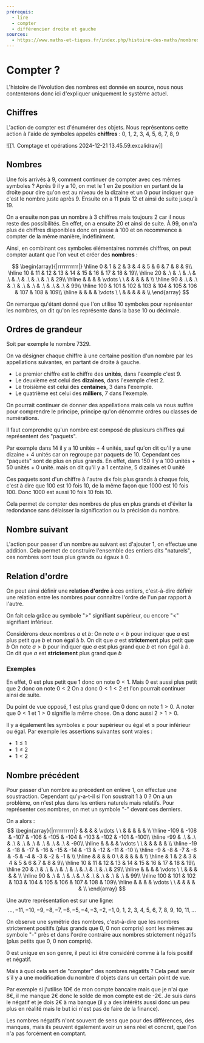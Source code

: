 ```yaml
---
prérequis:
  - lire
  - compter
  - différencier droite et gauche
sources:
  - https://www.maths-et-tiques.fr/index.php/histoire-des-maths/nombres/histoire-des-nombres
---
```

# Compter ?
L'histoire de l'évolution des nombres est donnée en source, nous nous contenterons donc ici d'expliquer uniquement le système actuel.

## Chiffres
L'action de compter est d'énumérer des objets. Nous représentons cette action à l'aide de symboles appelés **chiffres** : 0, 1, 2, 3, 4, 5, 6, 7, 8, 9

![[1. Comptage et opérations 2024-12-21 13.45.59.excalidraw]]

## Nombres
Une fois arrivés à 9, comment continuer de compter avec ces mêmes symboles ?
Après 9 il y a 10, on met le 1 en 2e position en partant de la droite pour dire qu'on est au niveau de la dizaine et un 0 pour indiquer que c'est le nombre juste après 9.
Ensuite on a 11 puis 12 et ainsi de suite jusqu'à 19.

On a ensuite non pas un nombre à 3 chiffres mais toujours 2 car il nous reste des possibilités.
En effet, on a ensuite 20 et ainsi de suite.
À 99, on n'a plus de chiffres disponibles donc on passe à 100 et on recommence à compter de la même manière, indéfiniment.

Ainsi, en combinant ces symboles élémentaires nommés chiffres, on peut compter autant que l'on veut et créer des **nombres** :

$$
\begin{array}{|rrrrrrrrrr|}
\hline
0 & 1 & 2 & 3 & 4 & 5 & 6 & 7 & 8 & 9\\
\hline
10 & 11 & 12 & 13 & 14 & 15 & 16 & 17 & 18 & 19\\
\hline
20 &  .\  &  .\  &  .\  &  .\  &  .\  &  .\  &  .\  &  .\ & 29\\
\hline
& & & & \vdots \ \ & & & & & \\
\hline
90 &  .\  &  .\  &  .\  &  .\  &  .\  &  .\  &  .\  &  .\ & 99\\
\hline
100 &  101  &  102  &  103  &  104  &  105  &  106  &  107  &  108  & 109\\
\hline
& & & & \vdots \ \ & & & & & \\
\end{array}
$$

On remarque qu'étant donné que l'on utilise 10 symboles pour représenter les nombres, on dit qu'on les représente dans  la base $10$ ou décimale.

## Ordres de grandeur
Soit par exemple le nombre 7329.

On va désigner chaque chiffre à une certaine position d'un nombre par les appellations suivantes, en partant de droite à gauche.
- Le premier chiffre est le chiffre des **unités**, dans l'exemple c'est 9.
- Le deuxième est celui des **dizaines**, dans l'exemple c'est 2.
- Le troisième est celui des **centaines**, 3 dans l'exemple.
- Le quatrième est celui des **milliers**, 7 dans l'exemple.

On pourrait continuer de donner des appellations mais cela va nous suffire pour comprendre le principe, principe qu'on dénomme ordres ou classes de numérations.

Il faut comprendre qu'un nombre est composé de plusieurs chiffres qui représentent des "paquets".

Par exemple dans 14 il y a 10 unités + 4 unités, sauf qu'on dit qu'il y a une dizaine + 4 unités car on regroupe par paquets de 10.
Cependant ces "paquets" sont de plus en plus grands. En effet, dans 150 il y a 100 unités + 50 unités + 0 unité. mais on dit qu'il y a 1 centaine, 5 dizaines et 0 unité

Ces paquets sont d'un chiffre à l'autre dix fois plus grands à chaque fois, c'est à dire que 100 est 10 fois 10, de la même façon que 1000 est 10 fois 100.
Donc 1000 est aussi 10 fois 10 fois 10.

Cela permet de compter des nombres de plus en plus grands et d'éviter la redondance sans délaisser la signification ou la précision du nombre.

## Nombre suivant
L'action pour passer d'un nombre au suivant est d'ajouter 1, on effectue une addition.
Cela permet de construire l'ensemble des entiers dits "naturels", ces nombres sont tous plus grands ou égaux à 0.

## Relation d'ordre
On peut ainsi définir une **relation d'ordre** à ces entiers, c'est-à-dire définir une relation entre les nombres pour connaître l'ordre de l'un par rapport à l'autre.

On fait cela grâce au symbole ">" signifiant supérieur, ou encore "<" signifiant inférieur.

Considérons deux nombres $a$ et $b$:
On note $a<b$ pour indiquer que $a$ est plus petit que $b$ et non égal à $b$. On dit que $a$ est **strictement** plus petit que $b$
On note $a>b$ pour indiquer que $a$ est plus grand que $b$ et non égal à $b$. On dit que $a$ est **strictement** plus grand que $b$

### Exemples
En effet, 0 est plus petit que 1 donc on note $0 < 1$.
Mais $0$ est aussi plus petit que $2$ donc on note $0 < 2$
On a donc $0 < 1 < 2$ et l'on pourrait continuer ainsi de suite.

Du point de vue opposé, $1$ est plus grand que $0$ donc on note $1 > 0$.
A noter que $0 < 1$ et $1 > 0$ signifie la même chose.
On a donc aussi $2 > 1 > 0$.

Il y a également les symboles $\geq$ pour supérieur ou égal et $\leq$ pour inférieur ou égal.
Par exemple les assertions suivantes sont vraies :
- $1\leq 1$
- $1 \leq 2$
- $1 < 2$

## Nombre précédent
Pour passer d'un nombre au précédent on enlève 1, on effectue une soustraction.
Cependant qu'y-a-t-il si l'on soustrait 1 à 0 ?
On a un problème, on n'est plus dans les entiers naturels mais relatifs. Pour représenter ces nombres, on met un symbole "-" devant ces derniers.

On a alors :
$$
\begin{array}{|rrrrrrrrrr|}
& & & & \vdots \ \ & & & & & \\
\hline
-109 &  -108  &  -107  &  -106  &  -105  &  -104  &  -103  &  -102  &  -101  & -100\\
\hline
-99 &  .\  &  .\  &  .\  &  .\  &  .\  &  .\  &  .\  &  .\ & -90\\
\hline
& & & & \vdots \ \ & & & & & \\
\hline
-19 & -18 & -17 & -16 & -15 & -14 & -13 & -12 & -11 & -10 \\
\hline
-9 & -8 & -7 & -6 & -5 & -4 & -3 & -2 & -1 & \\
\hline
& & & & 0 \ & & & & & \\
\hline
 & 1 & 2 & 3 & 4 & 5 & 6 & 7 & 8 & 9\\
\hline
10 & 11 & 12 & 13 & 14 & 15 & 16 & 17 & 18 & 19\\
\hline
20 &  .\  &  .\  &  .\  &  .\  &  .\  &  .\  &  .\  &  .\ & 29\\
\hline
& & & & \vdots \ \ & & & & & \\
\hline
90 &  .\  &  .\  &  .\  &  .\  &  .\  &  .\  &  .\  &  .\ & 99\\
\hline
100 &  101  &  102  &  103  &  104  &  105  &  106  &  107  &  108  & 109\\
\hline
& & & & \vdots \ \ & & & & & \\
\end{array}
$$

Une autre représentation est sur une ligne:
$$
\dots, -11, -10, 
-9, -8, -7, -6, -5, -4, -3, -2, -1,
0,\ 1,\ 2,\ 3,\ 4,\ 5,\ 6,\ 7,\ 8,\ 9,\ 
10,\ 11, 
\dots
$$

On observe une symétrie des nombres, c'est-à-dire que les nombres strictement positifs (plus grands que 0, 0 non compris) sont les mêmes au symbole "-" près et dans l'ordre contraire aux nombres strictement négatifs (plus petits que 0, 0 non compris).

0 est unique en son genre, il peut ici être considéré comme à la fois positif et négatif.

Mais à quoi cela sert de "compter" des nombres négatifs ?
Cela peut servir s'il y a une modification du nombre d'objets dans un certain point de vue.

Par exemple si j'utilise 10€ de mon compte bancaire mais que je n'ai que 8€, il me manque 2€ donc le solde de mon compte est de -2€. Je suis dans le négatif et je dois 2€ à ma banque (il y a des intérêts aussi donc un peu plus en réalité mais le but ici n'est pas de faire de la finance).

Les nombres négatifs n'ont souvent de sens que pour des différences, des manques, mais ils peuvent également avoir un sens réel et concret, que l'on n'a pas forcément en comptant.